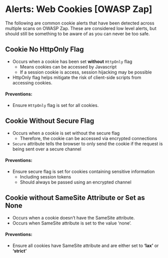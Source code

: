 # Alerts: Web Cookies [OWASP Zap]
The following are common cookie alerts that have been detected across multiple scans on OWASP Zap. These are considered low level alerts, but should still be something to be aware of as you can never be too safe. 
## Cookie No HttpOnly Flag 
- Occurs when a cookie has been set **without** `HttpOnly` flag
    - Means cookies can be accessed by Javascript 
    - If a session cookie is access, session hijacking may be possible 
 - HttpOnly flag helps mitigate the risk of client-side scripts from accessing cookies.
#### Preventions:
 - Ensure `HttpOnly` flag is set for all cookies.
 
## Cookie Without Secure Flag
- Occurs when a cookie is set without the secure flag 
    - Therefore, the cookie can be accessed via encrypted connections 
- `Secure` attribute tells the browser to only send the cookie if the request is being sent over a secure channel
#### Preventions:
- Ensure secure flag is set for cookies containing sensitive information 
    - Including session tokens 
    - Should always be passed using an encrypted channel

## Cookie without SameSite Attribute or Set as None
- Occurs when a cookie doesn’t have the SameSite attribute.
- Occurs when SameSite attribute is set to the value ‘none’.
#### Preventions:
- Ensure all cookies have SameSite attribute and are either set to **‘lax’** or **‘strict’**
